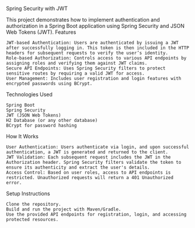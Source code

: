 Spring Security with JWT

This project demonstrates how to implement authentication and authorization in a Spring Boot application using Spring Security and JSON Web Tokens (JWT).
Features

    JWT-based Authentication: Users are authenticated by issuing a JWT after successfully logging in. This token is then included in the HTTP headers for subsequent requests to verify the user’s identity.
    Role-based Authorization: Controls access to various API endpoints by assigning roles and verifying them against JWT claims.
    Secure API Endpoints: Uses Spring Security filters to protect sensitive routes by requiring a valid JWT for access.
    User Management: Includes user registration and login features with encrypted passwords using BCrypt.

Technologies Used

    Spring Boot
    Spring Security
    JWT (JSON Web Tokens)
    H2 Database (or any other database)
    BCrypt for password hashing

How It Works

    User Authentication: Users authenticate via login, and upon successful authentication, a JWT is generated and returned to the client.
    JWT Validation: Each subsequent request includes the JWT in the Authorization header. Spring Security filters validate the token to ensure its authenticity and extract the user's details.
    Access Control: Based on user roles, access to API endpoints is restricted. Unauthorized requests will return a 401 Unauthorized error.

Setup Instructions

    Clone the repository.
    Build and run the project with Maven/Gradle.
    Use the provided API endpoints for registration, login, and accessing protected resources.
